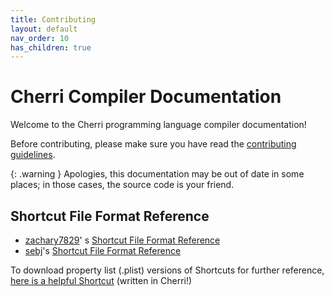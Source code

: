 ```yaml
---
title: Contributing
layout: default
nav_order: 10
has_children: true
---
```


# Cherri Compiler Documentation

Welcome to the Cherri programming language compiler documentation!

Before contributing, please make sure you have read the [contributing guidelines](https://github.com/electrikmilk/cherri/blob/main/CONTRIBUTING.md).

{: .warning }
Apologies, this documentation may be out of date in some places; in those cases, the source code is your friend.

## Shortcut File Format Reference

- [zachary7829](https://github.com/zachary7829)'
  s [Shortcut File Format Reference](https://zachary7829.github.io/blog/shortcuts/fileformat)
- [sebj](https://github.com/sebj)'s [Shortcut File Format Reference](https://github.com/sebj/iOS-Shortcuts-Reference)

To download property list (.plist) versions of Shortcuts for further reference, [here is a helpful Shortcut](https://routinehub.co/shortcut/13252/) (written in Cherri!)
